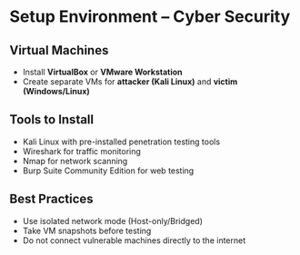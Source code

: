 # Setup Environment – Cyber Security

## Virtual Machines
- Install **VirtualBox** or **VMware Workstation**  
- Create separate VMs for **attacker (Kali Linux)** and **victim (Windows/Linux)**  

## Tools to Install
- Kali Linux with pre-installed penetration testing tools  
- Wireshark for traffic monitoring  
- Nmap for network scanning  
- Burp Suite Community Edition for web testing  

## Best Practices
- Use isolated network mode (Host-only/Bridged)  
- Take VM snapshots before testing  
- Do not connect vulnerable machines directly to the internet  
